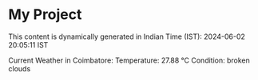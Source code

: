 # My Project

This content is dynamically generated in Indian Time (IST): 2024-06-02 20:05:11 IST


Current Weather in Coimbatore:
Temperature: 27.88 °C
Condition: broken clouds
